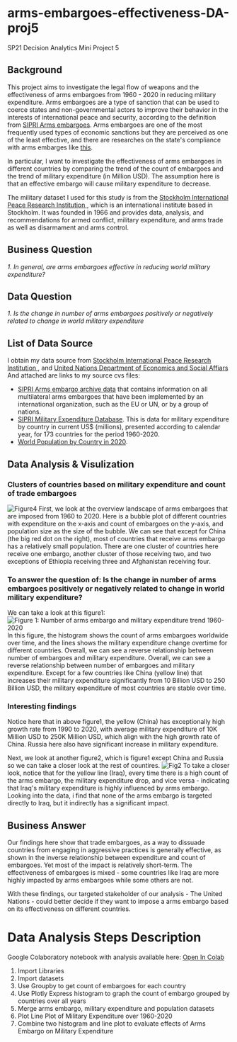 # arms-embargoes-effectiveness-DA-proj5
SP21 Decision Analytics Mini Project 5

## Background 
This project aims to investigate the legal flow of weapons and the effectiveness of arms embargoes from 1960 - 2020 in reducing military expenditure. Arms embargoes are a type of sanction that can be used to coerce states and non-governmental actors to improve their behavior in the interests of international peace and security, according to the definition from [SIPRI Arms embargoes](https://www.sipri.org/databases/embargoes). Arms embargoes are one of the most frequently used types of economic sanctions but they are perceived as one of the least effective, and there are researches on the state's compliance with arms embarges like [this](https://journals.sagepub.com/doi/abs/10.1177/0022343312470472). 

In particular, I want to investigate the effectiveness of arms embargoes in different countries by comparing the trend of the count of embargoes and the trend of military expenditure (in Million USD). The assumption here is that an effective embargo will cause military expenditure to decrease. 

The military dataset I used for this study is from the [Stockholm International Peace Research Institution ](https://www.sipri.org/), which is an international institute based in Stockholm. It was founded in 1966 and provides data, analysis, and recommendations for armed conflict, military expenditure, and arms trade as well as disarmament and arms control. 


## Business Question 
_1. In general, are arms embargoes effective in reducing world military expenditure?_


## Data Question 
_1. Is the change in number of arms embargoes positively or negatively related to change in world military expenditure_


## List of Data Source 
I obtain my data source from [Stockholm International Peace Research Institution ](https://www.sipri.org/), and [United Nations Department of Economics and Social Affiars](https://population.un.org/wpp/Download/Standard/CSV/) And attached are links to my source cvs files: 
- [SIPRI Arms embargo archive data](https://github.com/sophiaxuu/arms-embargoes-effectiveness-DA-proj5/blob/main/embargo.csv) that contains information on all multilateral arms embargoes that have been implemented by an international organization, such as the EU or UN, or by a group of nations.
- [SIPRI Military Expenditure Database](https://github.com/sophiaxuu/arms-embargoes-effectiveness-DA-proj5/blob/main/military-exp-m-usd.csv). This is data for military expenditure by country in current US$ (millions), presented according to calendar year, for 173 countries for the period 1960-2020. 
- [World Population by Country in 2020](https://github.com/sophiaxuu/arms-embargoes-effectiveness-DA-proj5/blob/main/population2020.csv). 


## Data Analysis & Visulization 
### Clusters of countries based on military expenditure and count of trade embargoes
![Figure4](https://github.com/sophiaxuu/arms-embargoes-effectiveness-DA-proj5/blob/main/figure4.png)
First, we look at the overview landscape of arms embargoes that are imposed from 1960 to 2020. Here is a bubble plot of different countries with expenditure on the x-axis and count of embargoes on the y-axis, and population size as the size of the bubble. We can see that except for China (the big red dot on the right), most of countries that receive arms embargo has a relatively small population. There are one cluster of countries here receive one embargo, another cluster of those receiving two, and two exceptions of Ethiopia receiving three and Afghanistan receiving four. 


### To answer the question of: Is the change in number of arms embargoes positively or negatively related to change in world military expenditure? 
We can take a look at this figure1: 
![Figure 1: Number of arms embargo and military expenditure trend 1960-2020](https://github.com/sophiaxuu/arms-embargoes-effectiveness-DA-proj5/blob/main/figure1.png)
In this figure, the histogram shows the count of arms embargoes worldwide over time, and the lines shows the military expenditure change overtime for different countries. Overall, we can see a reverse relationship between number of embargoes and military expenditure. Overall, we can see a reverse relationship between number of embargoes and military expenditure. Except for a few countries like China (yellow line) that increases their military expenditure significantly from 10 Billion USD to 250 Billion USD, the military expenditure of most countries are stable over time. 

### Interesting findings 
Notice here that in above figure1, the yellow (China) has exceptionally high growth rate from 1990 to 2020, with average military expenditure of 10K Million USD to 250K Million USD, which align with the high growth rate of China. Russia here also have significant increase in military expenditure. 

Next, we look at another figure2, which is figure1 except China and Russia so we can take a closer look at the rest of countires. 
![Fig2](https://github.com/sophiaxuu/arms-embargoes-effectiveness-DA-proj5/blob/main/fig2.png) 
To take a closer look, notice that for the yellow line (Iraq), every time there is a high count of the arms embargo, the military expenditure drop, and vice versa - indicating that Iraq's military expenditure is highly influenced by arms embargo.  Looking into the data, i find that none of the arms embargo is targeted directly to Iraq, but it indirectly has a significant impact. 

## Business Answer 
Our findings here show that trade embargoes, as a way to dissuade countries from engaging in aggressive practices is generally effective, as shown in the inverse relationship between expenditure and count of embargoes. Yet most of the impact is relatively short-term. The effectiveness of embargoes is mixed - some countries like Iraq are more highly impacted by arms embargoes while some others are not. 

With these findings, our targeted stakeholder of our analysis - The United Nations - could better decide if they want to impose a arms embargo based on its effectiveness on different countries.

# Data Analysis Steps Description 
Google Colaboratory notebook with analysis available here: [Open In Colab](https://colab.research.google.com/drive/1Mix73NaJx25IoKyW1owFaKrPeOkagu8O?usp=sharing)

1. Import Libraries 
2. Import datasets 
3. Use Groupby to get count of embargoes for each country 
4. Use Plotly Express histogram to graph the count of embargo grouped by countries over all years   
5. Merge arms embargo, military expenditure and population datasets
6. Plot Line Plot of Military Expenditure over 1960-2020
7. Combine two histogram and line plot to evaluate effects of Arms Embargo on Military Expenditure



